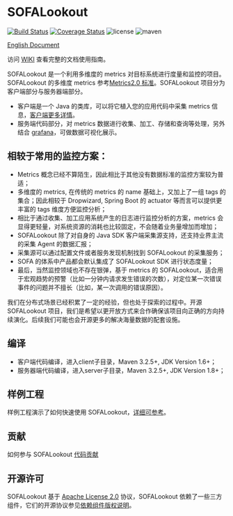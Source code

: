# SOFALookout

[![Build Status](https://travis-ci.org/alipay/sofa-lookout.svg?branch=master)](https://travis-ci.org/alipay/sofa-lookout)
[![Coverage Status](https://coveralls.io/repos/github/alipay/sofa-lookout/badge.svg?branch=master)](https://coveralls.io/github/alipay/sofa-lookout?branch=master)
![license](https://img.shields.io/badge/license-Apache--2.0-green.svg)
![maven](https://img.shields.io/github/release/alipay/sofa-lookout.svg)

[English Document](./README_EN.md)

访问 [WIKI](http://www.sofastack.tech/sofa-lookout/docs/Home) 查看完整的文档使用指南。

SOFALookout 是一个利用多维度的 metrics 对目标系统进行度量和监控的项目。SOFALookout 的多维度 metrics 参考[Metrics2.0 标准](http://metrics20.org/)。SOFALookout 项目分为客户端部分与服务器端部分。

- 客户端是一个 Java 的类库，可以将它植入您的应用代码中采集 metrics 信息，[客户端更多详情](./client/README.md)。
- 服务端代码部分，对 metrics 数据进行收集、加工、存储和查询等处理，另外结合 [grafana](https://grafana.com)，可做数据可视化展示。

## 相较于常用的监控方案：

- Metrics 概念已经不算陌生，因此相比于其他没有数据标准的监控方案较为普适；
- 多维度的 metrics, 在传统的 metrics 的 name 基础上，又加上了一组 tags 的集合；因此相较于 Dropwizard, Spring Boot 的 actuator 等而言可以提供更丰富的 tags 维度方便监控分析；
- 相比于通过收集、加工应用系统产生的日志进行监控分析的方案，metrics 会显得更轻量，对系统资源的消耗也比较固定，不会随着业务量增加而增加；
- SOFALookout 除了对自身的 Java SDK 客户端采集源支持，还支持业界主流的采集 Agent 的数据汇报；
- 采集源可以通过配置文件或者服务发现机制找到 SOFALookout 的采集服务；
- SOFA 的体系中产品都会默认集成了 SOFALookout SDK 进行状态度量；
- 最后，当然监控领域也不存在银弹，基于 metrics 的 SOFALookout，适合用于宏观趋势的预警（比如一分钟内请求发生错误的次数），对定位某一次错误事件的问题并不擅长（比如，某一次调用的错误原因）。

我们在分布式场景已经积累了一定的经验，但也处于探索的过程中。开源 SOFALookout 项目，我们是希望以更开放方式来合作确保该项目向正确的方向持续演化。后续我们可能也会开源更多的解决海量数据的配套设施。

## 编译

- 客户端代码编译，进入client子目录，Maven 3.2.5+, JDK Version 1.6+；
- 服务器端代码编译，进入server子目录，Maven 3.2.5+, JDK Version 1.8+；
## 样例工程

样例工程演示了如何快速使用 SOFALookout，[详细可参考](https://github.com/sofastack/sofa-lookout/wiki/useguide-samples)。

## 贡献
如何参与 SOFALookout [代码贡献](./CONTRIBUTING.md)

## 开源许可
SOFALookout 基于 [Apache License 2.0](./LICENSE) 协议，SOFALookout 依赖了一些三方组件，它们的开源协议参见[依赖组件版权说明](https://github.com/sofastack/sofa-lookout/wiki/NOTICE)。
